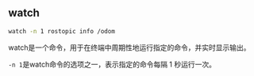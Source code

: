 ## watch

```bash
watch -n 1 rostopic info /odom
```

watch是一个命令，用于在终端中周期性地运行指定的命令，并实时显示输出。

`-n 1`是watch命令的选项之一，表示指定的命令每隔 1 秒运行一次。
